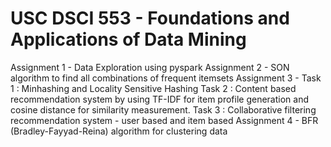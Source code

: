 # USC DSCI 553 - Foundations and Applications of Data Mining

Assignment 1 - Data Exploration using pyspark
Assignment 2 - SON algorithm to find all combinations of frequent itemsets
Assignment 3 - Task 1 : Minhashing and Locality Sensitive Hashing
               Task 2 : Content based recommendation system by using TF-IDF for item profile generation and cosine distance for similarity measurement.
               Task 3 : Collaborative filtering recommendation system - user based and item based
Assignment 4 - BFR (Bradley-Fayyad-Reina) algorithm for clustering data
